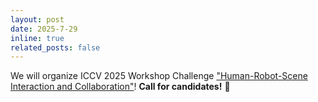 ```yaml
---
layout: post
date: 2025-7-29
inline: true
related_posts: false
---
```


We will organize ICCV 2025 Workshop Challenge <a href="https://human-robot-scene.github.io/">"Human-Robot-Scene Interaction and Collaboration"</a>! **Call for candidates!** :raised_hands: